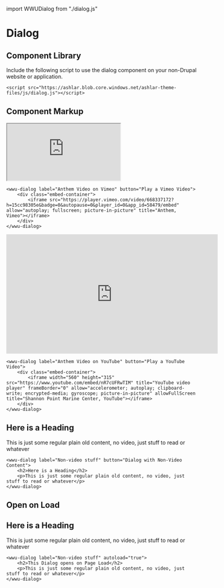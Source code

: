 import WWUDialog from "./dialog.js"

# Dialog

## Component Library
Include the following script to use the dialog component on your non-Drupal website or application.

```
<script src="https://ashlar.blob.core.windows.net/ashlar-theme-files/js/dialog.js"></script>
```

## Component Markup
<wwu-dialog label="Anthem Video on Vimeo" button="Play a Vimeo Video">
    <div className="embed-container">
        <iframe src="https://player.vimeo.com/video/668337172?h=15cc98305e&badge=0&autopause=0&player_id=0&app_id=58479/embed" allow="autoplay; fullscreen; picture-in-picture" title="Anthem, Vimeo"></iframe>
    </div>
</wwu-dialog>

```
<wwu-dialog label="Anthem Video on Vimeo" button="Play a Vimeo Video">
    <div class="embed-container">
        <iframe src="https://player.vimeo.com/video/668337172?h=15cc98305e&badge=0&autopause=0&player_id=0&app_id=58479/embed" allow="autoplay; fullscreen; picture-in-picture" title="Anthem, Vimeo"></iframe>
    </div>
</wwu-dialog>
```

<wwu-dialog label="Anthem Video on YouTube" button="Play a YouTube Video">
    <div className="embed-container">
        <iframe width="560" height="315" src="https://www.youtube.com/embed/nR7cUFRwTIM" title="YouTube video player" frameBorder="0" allow="accelerometer; autoplay; clipboard-write; encrypted-media; gyroscope; picture-in-picture" allowFullScreen title="Shannon Point Marine Center, YouTube"></iframe>
    </div>
</wwu-dialog>

```
<wwu-dialog label="Anthem Video on YouTube" button="Play a YouTube Video">
    <div class="embed-container">
        <iframe width="560" height="315" src="https://www.youtube.com/embed/nR7cUFRwTIM" title="YouTube video player" frameBorder="0" allow="accelerometer; autoplay; clipboard-write; encrypted-media; gyroscope; picture-in-picture" allowFullScreen title="Shannon Point Marine Center, YouTube"></iframe>
    </div>
</wwu-dialog>
```

<wwu-dialog label="Non-video stuff" button="Dialog with Non-Video Content">
    <h2>Here is a Heading</h2>
    <p>This is just some regular plain old content, no video, just stuff to read or whatever</p>
</wwu-dialog>

```
<wwu-dialog label="Non-video stuff" button="Dialog with Non-Video Content">
    <h2>Here is a Heading</h2>
    <p>This is just some regular plain old content, no video, just stuff to read or whatever</p>
</wwu-dialog>
```

## Open on Load
<wwu-dialog label="Non-video stuff" autoload="true">
    <h2>Here is a Heading</h2>
    <p>This is just some regular plain old content, no video, just stuff to read or whatever</p>
</wwu-dialog>

```
<wwu-dialog label="Non-video stuff" autoload="true">
    <h2>This Dialog opens on Page Load</h2>
    <p>This is just some regular plain old content, no video, just stuff to read or whatever</p>
</wwu-dialog>
```